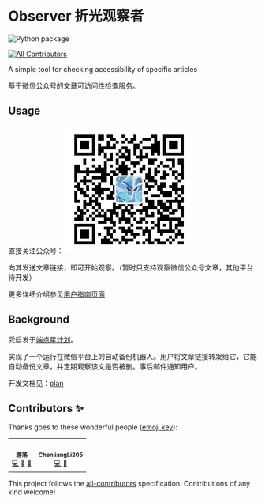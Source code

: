 
# Observer 折光观察者
![Python package](https://github.com/MamaShip/Observer/workflows/Python%20package/badge.svg)
<!-- ALL-CONTRIBUTORS-BADGE:START - Do not remove or modify this section -->
[![All Contributors](https://img.shields.io/badge/all_contributors-2-orange.svg)](#contributors-)
<!-- ALL-CONTRIBUTORS-BADGE:END -->

A simple tool for checking accessibility of specific articles

基于微信公众号的文章可访问性检查服务。

## Usage
直接关注公众号：
![时间从来不回答](templates/qrcode.jpg)

向其发送文章链接，即可开始观察。（暂时只支持观察微信公众号文章，其他平台待开发）

更多详细介绍参见[用户指南页面](http://wx.twisted-meadows.com/)

## Background
受启发于[端点星计划](https://github.com/Terminus2049/Terminus2049.github.io)。

实现了一个运行在微信平台上的自动备份机器人。用户将文章链接转发给它，它能自动备份文章，并定期观察该文是否被删。事后邮件通知用户。

开发文档见：[plan](dev_docs/plan.md)


## Contributors ✨

Thanks goes to these wonderful people ([emoji key](https://allcontributors.org/docs/en/emoji-key)):

<!-- ALL-CONTRIBUTORS-LIST:START - Do not remove or modify this section -->
<!-- prettier-ignore-start -->
<!-- markdownlint-disable -->
<table>
  <tr>
    <td align="center"><a href="http://www.twisted-meadows.com"><img src="https://avatars3.githubusercontent.com/u/7104870?v=4" width="100px;" alt=""/><br /><sub><b>游荡</b></sub></a><br /><a href="https://github.com/MamaShip/Observer/commits?author=MamaShip" title="Code">💻</a> <a href="https://github.com/MamaShip/Observer/commits?author=MamaShip" title="Documentation">📖</a> <a href="#maintenance-MamaShip" title="Maintenance">🚧</a></td>
    <td align="center"><a href="https://github.com/ChenliangLi205"><img src="https://avatars2.githubusercontent.com/u/33442091?v=4" width="100px;" alt=""/><br /><sub><b>ChenliangLi205</b></sub></a><br /><a href="https://github.com/MamaShip/Observer/commits?author=ChenliangLi205" title="Code">💻</a> <a href="#maintenance-ChenliangLi205" title="Maintenance">🚧</a></td>
  </tr>
</table>

<!-- markdownlint-enable -->
<!-- prettier-ignore-end -->
<!-- ALL-CONTRIBUTORS-LIST:END -->

This project follows the [all-contributors](https://github.com/all-contributors/all-contributors) specification. Contributions of any kind welcome!

